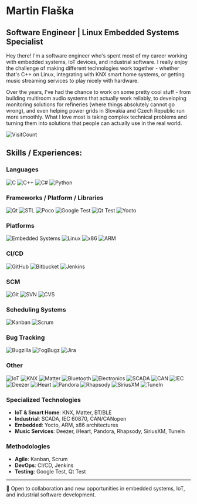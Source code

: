 # Martin Flaška

## Software Engineer | Linux Embedded Systems Specialist

Hey there! I'm a software engineer who's spent most of my career working with embedded systems, IoT devices, and industrial software. I really enjoy the challenge of making different technologies work together - whether that's C++ on Linux, integrating with KNX smart home systems, or getting music streaming services to play nicely with hardware.

Over the years, I've had the chance to work on some pretty cool stuff - from building multiroom audio systems that actually work reliably, to developing monitoring solutions for refineries (where things absolutely cannot go wrong), and even helping power grids in Slovakia and Czech Republic run more smoothly. What I love most is taking complex technical problems and turning them into solutions that people can actually use in the real world.

![VisitCount](https://komarev.com/ghpvc/?username=martin-flaska&style=for-the-badge&color=282c34)

## Skills / Experiences:

### Languages
![C](https://img.shields.io/badge/c-%2300599C.svg?style=for-the-badge&logo=c&logoColor=white)
![C++](https://img.shields.io/badge/c++-%2300599C.svg?style=for-the-badge&logo=c%2B%2B&logoColor=white)
![C#](https://img.shields.io/badge/c%23-%23239120.svg?style=for-the-badge&logo=c-sharp&logoColor=white)
![Python](https://img.shields.io/badge/python-3670A0?style=for-the-badge&logo=python&logoColor=ffdd54)

### Frameworks / Platform / Libraries
![Qt](https://img.shields.io/badge/Qt-%23217346.svg?style=for-the-badge&logo=Qt&logoColor=white)
![STL](https://img.shields.io/badge/STL-%2300599C.svg?style=for-the-badge&logo=c%2B%2B&logoColor=white)
![Poco](https://img.shields.io/badge/Poco-%2300599C.svg?style=for-the-badge&logo=c%2B%2B&logoColor=white)
![Google Test](https://img.shields.io/badge/Google%20Test-%234285F4.svg?style=for-the-badge&logo=google&logoColor=white)
![Qt Test](https://img.shields.io/badge/Qt%20Test-%23217346.svg?style=for-the-badge&logo=Qt&logoColor=white)
![Yocto](https://img.shields.io/badge/Yocto-%23000000.svg?style=for-the-badge&logo=linux&logoColor=white)

### Platforms
![Embedded Systems](https://img.shields.io/badge/Embedded%20Systems-%23FF6F00.svg?style=for-the-badge&logo=arduino&logoColor=white)
![Linux](https://img.shields.io/badge/Linux-FCC624?style=for-the-badge&logo=linux&logoColor=black)
![x86](https://img.shields.io/badge/x86-%230071C5.svg?style=for-the-badge&logo=intel&logoColor=white)
![ARM](https://img.shields.io/badge/ARM-%230091BD.svg?style=for-the-badge&logo=arm&logoColor=white)

### CI/CD
![GitHub](https://img.shields.io/badge/github-%23121011.svg?style=for-the-badge&logo=github&logoColor=white)
![Bitbucket](https://img.shields.io/badge/bitbucket-%230047B3.svg?style=for-the-badge&logo=bitbucket&logoColor=white)
![Jenkins](https://img.shields.io/badge/jenkins-%232C5263.svg?style=for-the-badge&logo=jenkins&logoColor=white)

### SCM
![Git](https://img.shields.io/badge/git-%23F05033.svg?style=for-the-badge&logo=git&logoColor=white)
![SVN](https://img.shields.io/badge/svn-%23809CC9.svg?style=for-the-badge&logo=subversion&logoColor=white)
![CVS](https://img.shields.io/badge/CVS-%23000000.svg?style=for-the-badge&logo=git&logoColor=white)

### Scheduling Systems
![Kanban](https://img.shields.io/badge/Kanban-%230052CC.svg?style=for-the-badge&logo=kanban&logoColor=white)
![Scrum](https://img.shields.io/badge/Scrum-%23009639.svg?style=for-the-badge&logo=scrumalliance&logoColor=white)

### Bug Tracking
![Bugzilla](https://img.shields.io/badge/Bugzilla-%23CC0000.svg?style=for-the-badge&logo=mozilla&logoColor=white)
![FogBugz](https://img.shields.io/badge/FogBugz-%23000000.svg?style=for-the-badge&logo=fogbugz&logoColor=white)
![Jira](https://img.shields.io/badge/jira-%230A0FFF.svg?style=for-the-badge&logo=jira&logoColor=white)

### Other
![IoT](https://img.shields.io/badge/IoT-%23000000.svg?style=for-the-badge&logo=internetofthings&logoColor=white)
![KNX](https://img.shields.io/badge/KNX-%23009639.svg?style=for-the-badge&logo=knx&logoColor=white)
![Matter](https://img.shields.io/badge/Matter-%23000000.svg?style=for-the-badge&logo=matter&logoColor=white)
![Bluetooth](https://img.shields.io/badge/BT/BLE-%230082FC.svg?style=for-the-badge&logo=bluetooth&logoColor=white)
![Electronics](https://img.shields.io/badge/Electronics-%23FF6F00.svg?style=for-the-badge&logo=electronics&logoColor=white)
![SCADA](https://img.shields.io/badge/SCADA-%23FF6F00.svg?style=for-the-badge&logo=scada&logoColor=white)
![CAN](https://img.shields.io/badge/CAN/CANopen-%23000000.svg?style=for-the-badge&logo=can&logoColor=white)
![IEC](https://img.shields.io/badge/IEC%2060870-%23000080.svg?style=for-the-badge&logo=iec&logoColor=white)
![Deezer](https://img.shields.io/badge/Deezer-%23FEAA2D.svg?style=for-the-badge&logo=deezer&logoColor=white)
![iHeart](https://img.shields.io/badge/iHeart-%23C6002B.svg?style=for-the-badge&logo=iheartradio&logoColor=white)
![Pandora](https://img.shields.io/badge/Pandora-%23005483.svg?style=for-the-badge&logo=pandora&logoColor=white)
![Rhapsody](https://img.shields.io/badge/Rhapsody-%23000000.svg?style=for-the-badge&logo=music&logoColor=white)
![SiriusXM](https://img.shields.io/badge/SiriusXM-%23000000.svg?style=for-the-badge&logo=siriusxm&logoColor=white)
![TuneIn](https://img.shields.io/badge/TuneIn-%23000000.svg?style=for-the-badge&logo=tunein&logoColor=white)

### Specialized Technologies
- **IoT & Smart Home**: KNX, Matter, BT/BLE
- **Industrial**: SCADA, IEC 60870, CAN/CANopen
- **Embedded**: Yocto, ARM, x86 architectures
- **Music Services**: Deezer, iHeart, Pandora, Rhapsody, SiriusXM, TuneIn

### Methodologies
- **Agile**: Kanban, Scrum
- **DevOps**: CI/CD, Jenkins
- **Testing**: Google Test, Qt Test

---

💼 Open to collaboration and new opportunities in embedded systems, IoT, and industrial software development.

